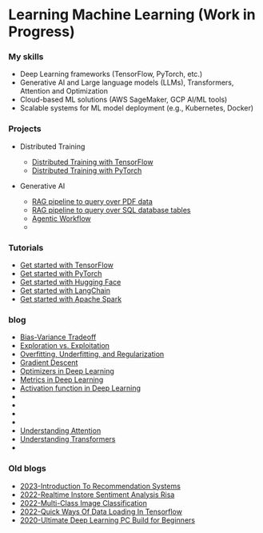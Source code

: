 # Learning Machine Learning (Work in Progress)

### My skills
  - Deep Learning frameworks (TensorFlow, PyTorch, etc.)
  - Generative AI and Large language models (LLMs), Transformers, Attention and Optimization
  - Cloud-based ML solutions (AWS SageMaker, GCP AI/ML tools)
  - Scalable systems for ML model deployment (e.g., Kubernetes, Docker)

### Projects 
- Distributed Training
  - [Distributed Training with TensorFlow]()
  - [Distributed Training with PyTorch]()

- Generative AI
  - [RAG pipeline to query over PDF data]()
  - [RAG pipeline to query over SQL database tables]()
  - [Agentic Workflow]()
  - []()

### Tutorials
- [Get started with TensorFlow]()
- [Get started with PyTorch]()
- [Get started with Hugging Face]()
- [Get started with LangChain]()
- [Get started with Apache Spark]()

### blog
- [Bias-Variance Tradeoff]()
- [Exploration vs. Exploitation]()
- [Overfitting, Underfitting, and Regularization]()  
- [Gradient Descent]()
- [Optimizers in Deep Learning]()
- [Metrics in Deep Learning]()
- [Activation function in Deep Learning]()
- []()
- []()
- []()
- []()
- [Understanding Attention]()
- [Understanding Transformers]()
- 

### Old blogs
- [2023-Introduction To Recommendation Systems](https://rahulbakshee.github.io/iWriteHere/2023/03/04/Introduction-to-Recommendation-Systems.html)
- [2022-Realtime Instore Sentiment Analysis Risa](https://rahulbakshee.github.io/iWriteHere/2022/03/08/RealTime-InStore-Sentiment-Analysis-RISA.html)
- [2022-Multi-Class Image Classification](https://rahulbakshee.github.io/iWriteHere/2022/02/08/Deep-Learning-Take-Home-Assignment.html)
- [2022-Quick Ways Of Data Loading In Tensorflow](https://rahulbakshee.github.io/iWriteHere/2022/01/16/Quick-ways-of-data-loading-in-TensorFlow.html)
- [2020-Ultimate Deep Learning PC Build for Beginners](https://rahulbakshee.github.io/iWriteHere/2020/10/15/Deep-Learning-pc-build-beginners-2020.html)


<!-- Google tag (gtag.js) -->
<script async src="https://www.googletagmanager.com/gtag/js?id=G-DFNF5GS2RR"></script>
<script>
  window.dataLayer = window.dataLayer || [];
  function gtag(){dataLayer.push(arguments);}
  gtag('js', new Date());

  gtag('config', 'G-DFNF5GS2RR');
</script>
